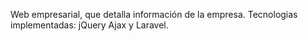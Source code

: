 Web empresarial, que detalla información de la empresa. Tecnologias implementadas: jQuery Ajax y Laravel.
